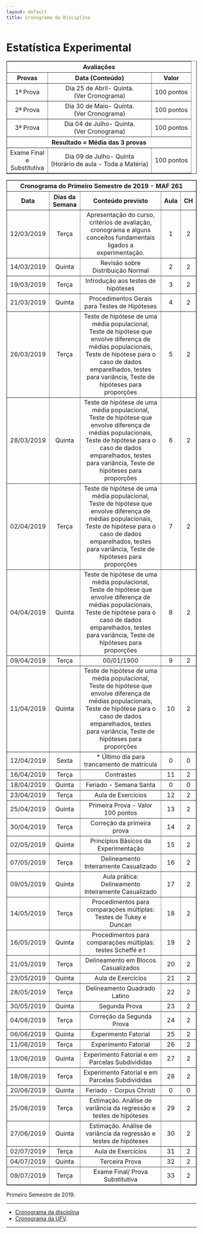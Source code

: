 ```yaml
---
layout: default
title: Cronograma da Disciplina
---
```


<h1 class="pageTitle">Estatística Experimental</h1>

<DIV align="center"><CENTER>
<TABLE border="1" cellpadding="5" cellspacing="0">

<tr>
    <th colspan="3" align="center">Avaliações</th>
</tr>

<tr>
    <th>Provas</th>
    <th align="center">Data (Conteúdo) </th>
    <th align="center">Valor </th>
</tr>

<tr>
<td valign="center" align="center"> 1ª Prova<BR></td>  
          <td valign="center" align="center">  Dia 25 de Abril- Quinta.<BR> (Ver Cronograma)</td>
<td valign="center" align="center">100 pontos</td>
</tr>

<tr>
<td valign="center" align="center"> 2ª Prova<BR></td>  
          <td valign="center" align="center">  Dia 30 de Maio- Quinta.<BR> (Ver Cronograma)</td>
<td valign="center" align="center">100 pontos</td>
</tr>

<tr>
<td valign="center" align="center"> 3ª Prova<BR></td>  
          <td valign="center" align="center">  Dia 04 de Julho- Quinta.<BR>(Ver Cronograma)</td>
<td valign="center" align="center">100 pontos</td>
</tr>

<tr>
    <th colspan="3" align="center">Resultado = Média das 3 provas</th>
</tr>

<tr>
<td valign="center" align="center"> Exame Final<BR> e <BR> Substitutiva</td>  
          <td valign="center" align="center">  Dia 09 de Julho- Quinta 
          <BR>(Horário de aula - Toda a Matéria)</td>
<td valign="center" align="center">100 pontos</td>
</tr>
  
</TABLE>
</CENTER></DIV>

<DIV align="center"><CENTER>
<TABLE border="1" cellpadding="5" cellspacing="0">

<tr>
    <th colspan="5" align="center">Cronograma do Primeiro Semestre de 2019 - MAF 261</th>
</tr>

<tr>		
<th valign="center" align="center">	Data	<BR></th>
<th valign="center" align="center">	Dias da Semana	<BR></th>
<th valign="center" align="center">	Conteúdo previsto	<BR></th>
<th valign="center" align="center">	Aula	<BR></th>
<th valign="center" align="center">	CH	<BR></th>
</tr>		
<tr>		
<td valign="center" align="center">	12/03/2019	<BR></td>
<td valign="center" align="center">	Terça	<BR></td>
<td valign="center" align="center">	Apresentação do curso, critérios de avaliação, cronograma e alguns conceitos fundamentais ligados a experimentação.	<BR></td>
<td valign="center" align="center">	1	<BR></td>
<td valign="center" align="center">	2	<BR></td>
</tr>		
<tr>		
<td valign="center" align="center">	14/03/2019	<BR></td>
<td valign="center" align="center">	Quinta	<BR></td>
<td valign="center" align="center">	Revisão sobre Distribuição Normal	<BR></td>
<td valign="center" align="center">	2	<BR></td>
<td valign="center" align="center">	2	<BR></td>
</tr>		
<tr>		
<td valign="center" align="center">	19/03/2019	<BR></td>
<td valign="center" align="center">	Terça	<BR></td>
<td valign="center" align="center">	Introdução aos testes de hipóteses	<BR></td>
<td valign="center" align="center">	3	<BR></td>
<td valign="center" align="center">	2	<BR></td>
</tr>		
<tr>		
<td valign="center" align="center">	21/03/2019	<BR></td>
<td valign="center" align="center">	Quinta	<BR></td>
<td valign="center" align="center">	Procedimentos Gerais para Testes de Hipóteses	<BR></td>
<td valign="center" align="center">	4	<BR></td>
<td valign="center" align="center">	2	<BR></td>
</tr>		
<tr>		
<td valign="center" align="center">	26/03/2019	<BR></td>
<td valign="center" align="center">	Terça	<BR></td>
<td valign="center" align="center">	Teste de hipótese de uma média populacional, Teste de hipótese que envolve diferença de médias populacionais, Teste de hipótese para o caso de dados emparelhados, testes para variância, Teste de hipóteses para proporções 	<BR></td>
<td valign="center" align="center">	5	<BR></td>
<td valign="center" align="center">	2	<BR></td>
</tr>		
<tr>		
<td valign="center" align="center">	28/03/2019	<BR></td>
<td valign="center" align="center">	Quinta	<BR></td>
<td valign="center" align="center">	Teste de hipótese de uma média populacional, Teste de hipótese que envolve diferença de médias populacionais, Teste de hipótese para o caso de dados emparelhados, testes para variância, Teste de hipóteses para proporções 	<BR></td>
<td valign="center" align="center">	6	<BR></td>
<td valign="center" align="center">	2	<BR></td>
</tr>		
<tr>		
<td valign="center" align="center">	02/04/2019	<BR></td>
<td valign="center" align="center">	Terça	<BR></td>
<td valign="center" align="center">	Teste de hipótese de uma média populacional, Teste de hipótese que envolve diferença de médias populacionais, Teste de hipótese para o caso de dados emparelhados, testes para variância, Teste de hipóteses para proporções 	<BR></td>
<td valign="center" align="center">	7	<BR></td>
<td valign="center" align="center">	2	<BR></td>
</tr>		
<tr>		
<td valign="center" align="center">	04/04/2019	<BR></td>
<td valign="center" align="center">	Quinta	<BR></td>
<td valign="center" align="center">	Teste de hipótese de uma média populacional, Teste de hipótese que envolve diferença de médias populacionais, Teste de hipótese para o caso de dados emparelhados, testes para variância, Teste de hipóteses para proporções 	<BR></td>
<td valign="center" align="center">	8	<BR></td>
<td valign="center" align="center">	2	<BR></td>
</tr>		
<tr>		
<td valign="center" align="center">	09/04/2019	<BR></td>
<td valign="center" align="center">	Terça	<BR></td>
<td valign="center" align="center">	00/01/1900	<BR></td>
<td valign="center" align="center">	9	<BR></td>
<td valign="center" align="center">	2	<BR></td>
</tr>		
<tr>		
<td valign="center" align="center">	11/04/2019	<BR></td>
<td valign="center" align="center">	Quinta	<BR></td>
<td valign="center" align="center">	Teste de hipótese de uma média populacional, Teste de hipótese que envolve diferença de médias populacionais, Teste de hipótese para o caso de dados emparelhados, testes para variância, Teste de hipóteses para proporções 	<BR></td>
<td valign="center" align="center">	10	<BR></td>
<td valign="center" align="center">	2	<BR></td>
</tr>		
<tr>		
<td valign="center" align="center">	12/04/2019	<BR></td>
<td valign="center" align="center">	Sexta	<BR></td>
<td valign="center" align="center">	* Último dia para trancamento de matrícula	<BR></td>
<td valign="center" align="center">	0	<BR></td>
<td valign="center" align="center">	0	<BR></td>
</tr>		
<tr>		
<td valign="center" align="center">	16/04/2019	<BR></td>
<td valign="center" align="center">	Terça	<BR></td>
<td valign="center" align="center">	Contrastes	<BR></td>
<td valign="center" align="center">	11	<BR></td>
<td valign="center" align="center">	2	<BR></td>
</tr>		
<tr>		
<td valign="center" align="center">	18/04/2019	<BR></td>
<td valign="center" align="center">	Quinta	<BR></td>
<td valign="center" align="center">	Feriado - Semana Santa	<BR></td>
<td valign="center" align="center">	0	<BR></td>
<td valign="center" align="center">	0	<BR></td>
</tr>		
<tr>		
<td valign="center" align="center">	23/04/2019	<BR></td>
<td valign="center" align="center">	Terça	<BR></td>
<td valign="center" align="center">	Aula de Exercícios	<BR></td>
<td valign="center" align="center">	12	<BR></td>
<td valign="center" align="center">	2	<BR></td>
</tr>		
<tr>		
<td valign="center" align="center">	25/04/2019	<BR></td>
<td valign="center" align="center">	Quinta	<BR></td>
<td valign="center" align="center">	Primeira Prova - Valor 100 pontos	<BR></td>
<td valign="center" align="center">	13	<BR></td>
<td valign="center" align="center">	2	<BR></td>
</tr>		
<tr>		
<td valign="center" align="center">	30/04/2019	<BR></td>
<td valign="center" align="center">	Terça	<BR></td>
<td valign="center" align="center">	Correção da primeira prova	<BR></td>
<td valign="center" align="center">	14	<BR></td>
<td valign="center" align="center">	2	<BR></td>
</tr>		
<tr>		
<td valign="center" align="center">	02/05/2019	<BR></td>
<td valign="center" align="center">	Quinta	<BR></td>
<td valign="center" align="center">	Princípios Básicos da Experimentação	<BR></td>
<td valign="center" align="center">	15	<BR></td>
<td valign="center" align="center">	2	<BR></td>
</tr>		
<tr>		
<td valign="center" align="center">	07/05/2019	<BR></td>
<td valign="center" align="center">	Terça	<BR></td>
<td valign="center" align="center">	Delineamento Inteiramente Casualizado	<BR></td>
<td valign="center" align="center">	16	<BR></td>
<td valign="center" align="center">	2	<BR></td>
</tr>		
<tr>		
<td valign="center" align="center">	09/05/2019	<BR></td>
<td valign="center" align="center">	Quinta	<BR></td>
<td valign="center" align="center">	Aula prática: Delineamento Inteiramente Casualizado	<BR></td>
<td valign="center" align="center">	17	<BR></td>
<td valign="center" align="center">	2	<BR></td>
</tr>		
<tr>		
<td valign="center" align="center">	14/05/2019	<BR></td>
<td valign="center" align="center">	Terça	<BR></td>
<td valign="center" align="center">	Procedimentos para comparações múltiplas: Testes de Tukey e Duncan	<BR></td>
<td valign="center" align="center">	18	<BR></td>
<td valign="center" align="center">	2	<BR></td>
</tr>		
<tr>		
<td valign="center" align="center">	16/05/2019	<BR></td>
<td valign="center" align="center">	Quinta	<BR></td>
<td valign="center" align="center">	Procedimentos para comparações múltiplas: testes Scheffé e t	<BR></td>
<td valign="center" align="center">	19	<BR></td>
<td valign="center" align="center">	2	<BR></td>
</tr>		
<tr>		
<td valign="center" align="center">	21/05/2019	<BR></td>
<td valign="center" align="center">	Terça	<BR></td>
<td valign="center" align="center">	Delineamento em Blocos Casualizados	<BR></td>
<td valign="center" align="center">	20	<BR></td>
<td valign="center" align="center">	2	<BR></td>
</tr>		
<tr>		
<td valign="center" align="center">	23/05/2019	<BR></td>
<td valign="center" align="center">	Quinta	<BR></td>
<td valign="center" align="center">	Aula de Exercícios	<BR></td>
<td valign="center" align="center">	21	<BR></td>
<td valign="center" align="center">	2	<BR></td>
</tr>		
<tr>		
<td valign="center" align="center">	28/05/2019	<BR></td>
<td valign="center" align="center">	Terça	<BR></td>
<td valign="center" align="center">	Delineamento Quadrado Latino	<BR></td>
<td valign="center" align="center">	22	<BR></td>
<td valign="center" align="center">	2	<BR></td>
</tr>		
<tr>		
<td valign="center" align="center">	30/05/2019	<BR></td>
<td valign="center" align="center">	Quinta	<BR></td>
<td valign="center" align="center">	Segunda Prova	<BR></td>
<td valign="center" align="center">	23	<BR></td>
<td valign="center" align="center">	2	<BR></td>
</tr>		
<tr>		
<td valign="center" align="center">	04/06/2019	<BR></td>
<td valign="center" align="center">	Terça	<BR></td>
<td valign="center" align="center">	Correção da Segunda Prova	<BR></td>
<td valign="center" align="center">	24	<BR></td>
<td valign="center" align="center">	2	<BR></td>
</tr>		
<tr>		
<td valign="center" align="center">	06/06/2019	<BR></td>
<td valign="center" align="center">	Quinta	<BR></td>
<td valign="center" align="center">	Experimento Fatorial	<BR></td>
<td valign="center" align="center">	25	<BR></td>
<td valign="center" align="center">	2	<BR></td>
</tr>		
<tr>		
<td valign="center" align="center">	11/06/2019	<BR></td>
<td valign="center" align="center">	Terça	<BR></td>
<td valign="center" align="center">	Experimento Fatorial	<BR></td>
<td valign="center" align="center">	26	<BR></td>
<td valign="center" align="center">	2	<BR></td>
</tr>		
<tr>		
<td valign="center" align="center">	13/06/2019	<BR></td>
<td valign="center" align="center">	Quinta	<BR></td>
<td valign="center" align="center">	Experimento Fatorial e em Parcelas Subdivididas	<BR></td>
<td valign="center" align="center">	27	<BR></td>
<td valign="center" align="center">	2	<BR></td>
</tr>		
<tr>		
<td valign="center" align="center">	18/06/2019	<BR></td>
<td valign="center" align="center">	Terça	<BR></td>
<td valign="center" align="center">	Experimento Fatorial e em Parcelas Subdivididas	<BR></td>
<td valign="center" align="center">	28	<BR></td>
<td valign="center" align="center">	2	<BR></td>
</tr>		
<tr>		
<td valign="center" align="center">	20/06/2019	<BR></td>
<td valign="center" align="center">	Quinta	<BR></td>
<td valign="center" align="center">	Feriado - Corpus Christi	<BR></td>
<td valign="center" align="center">	0	<BR></td>
<td valign="center" align="center">	0	<BR></td>
</tr>		
<tr>		
<td valign="center" align="center">	25/06/2019	<BR></td>
<td valign="center" align="center">	Terça	<BR></td>
<td valign="center" align="center">	Estimação. Análise de variância da regressão e testes de hipóteses	<BR></td>
<td valign="center" align="center">	29	<BR></td>
<td valign="center" align="center">	2	<BR></td>
</tr>		
<tr>		
<td valign="center" align="center">	27/06/2019	<BR></td>
<td valign="center" align="center">	Quinta	<BR></td>
<td valign="center" align="center">	Estimação. Análise de variância da regressão e testes de hipóteses	<BR></td>
<td valign="center" align="center">	30	<BR></td>
<td valign="center" align="center">	2	<BR></td>
</tr>		
<tr>		
<td valign="center" align="center">	02/07/2019	<BR></td>
<td valign="center" align="center">	Terça	<BR></td>
<td valign="center" align="center">	Aula de Exercícios 	<BR></td>
<td valign="center" align="center">	31	<BR></td>
<td valign="center" align="center">	2	<BR></td>
</tr>		
<tr>		
<td valign="center" align="center">	04/07/2019	<BR></td>
<td valign="center" align="center">	Quinta	<BR></td>
<td valign="center" align="center">	Terceira Prova	<BR></td>
<td valign="center" align="center">	32	<BR></td>
<td valign="center" align="center">	2	<BR></td>
</tr>		
<tr>		
<td valign="center" align="center">	09/07/2019	<BR></td>
<td valign="center" align="center">	Terça	<BR></td>
<td valign="center" align="center">	Exame Final/ Prova Substitutiva	<BR></td>
<td valign="center" align="center">	33	<BR></td>
<td valign="center" align="center">	2	<BR></td>
</tr>		
	
	
		
	

</TABLE>
</CENTER></DIV>

<p class="intro">Primeiro Semestre de 2019.</p>

---

* [Cronograma da disciplina][MAF261] 
* [Cronograma da UFV][UFV-gh].

---

[UFV-gh]:https://rawgit.com/maf105/maf105.github.io/master/Cronogramas/Calendario_UFV.pdf
[MAF261]:https://rawgit.com/maf261/maf261.github.io/master/Cronogramas/Cronograma_via_excel.pdf
